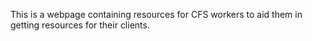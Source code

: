 This is a webpage containing resources for CFS workers to aid them in getting resources for their clients.
